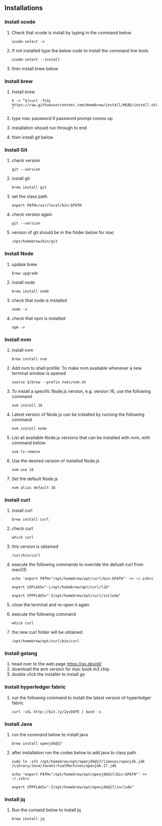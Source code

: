 ## Installations
### Install xcode
1. Check that xcode is install by typing in the command below
    
    ```xcode-select -v```
2. If not installed type the below code to install the command line tools
    
    ```xcode-select --install```
3. then install brew below

### Install brew
1. Install brew
    
    ```h -c “$(curl -fsSL https://raw.githubusercontent.com/Homebrew/install/HEAD/install.sh)”```
2. type mac password if password prompt comes up
3. installation should run through to end
4. then install git below


### Install Git
1. check version
    
    ```git --version```
2. install git
    
    ```brew install git```
3. set the class path
    
    ```export PATH=/usr/local/bin:$PATH```
4. check version again
    
    ```git --version```
5. version of git should be in the folder below for mac
    
    ```/opt/homebrew/bin/git```


### Install Node
1. update brew 
    
    ```brew upgrade```
2. install node
    
    ```brew install node```
3. check that node is installed
    
    ```node -v```
4. check that npm is installed
    
    ```npm -v```


### Install nvm
1. install nvm
    
    ```brew install nvm```
2. Add nvm to shell profile: To make nvm available whenever a new terminal window is opened
    
    ```source $(brew --prefix nvm)/nvm.sh```
3. To install a specific Node.js version, e.g. version 16, use the following command
    
    ```nvm install 16```
4. Latest version of Node.js can be installed by running the following command
    
    ```nvm install node```
4. List all available Node.js versions that can be installed with nvm, with command below:
    
    ```nvm ls-remote```
5. Use the desired version of installed Node.js
    
    ```nvm use 16```
6. Set the default Node.js
    
    ```nvm alias default 16```

### Install curl
1. install curl
    
    ```brew install curl```
2. check curl
    
    ```which curl```
3. this version is obtained
    
    ```/usr/bin/curl```
4. execute the following commands to override the defualt curl from macOS
    
    ```echo 'export PATH="/opt/homebrew/opt/curl/bin:$PATH"' >> ~/.zshrc```


    ```export LDFLAGS="-L/opt/homebrew/opt/curl/lib"```
    
    
    ```export CPPFLAGS="-I/opt/homebrew/opt/curl/include"```
5. close the terminal and re-open it again
6. execute the following command
    
    ```which curl```
7. the new curl folder will be obtained
    
    ```/opt/homebrew/opt/curl/bin/curl```

### Install golang
1. head over to the web page https://go.dev/dl/
2. download the arm version for mac book m3 chip
3. double click the installer to install go

### Install hyperledger fabric
1. run the following command to install the latest version of hyperledger fabric
    
    ```curl -sSL http://bit.ly/2ysbOFE | bash -s```


### Install Java
1. run the command below to install java
    
    ```brew install openjdk@17```
2. after installation run the codes below to add java to class path
    
    ```sudo ln -sfn /opt/homebrew/opt/openjdk@17/libexec/openjdk.jdk /Library/Java/JavaVirtualMachines/openjdk-17.jdk```
    
    
    ```echo 'export PATH="/opt/homebrew/opt/openjdk@17/bin:$PATH"' >> ~/.zshrc```
    
    
    ```export CPPFLAGS="-I/opt/homebrew/opt/openjdk@17/include"```


### Install jq

1. Run the comand below to install jq
    
    ```brew install jq```


